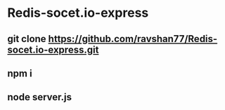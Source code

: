 # Redis-socet.io-express

## git clone https://github.com/ravshan77/Redis-socet.io-express.git

## npm i

## node server.js
